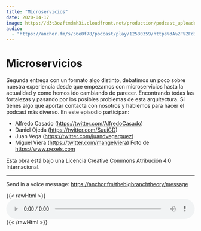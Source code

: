 ```yaml
---
title: "Microservicios"
date: 2020-04-17
image: https://d3t3ozftmdmh3i.cloudfront.net/production/podcast_uploaded_episode/810990/810990-1587196269698-9dae5ae10fe0d.jpg
audio:
  - "https://anchor.fm/s/56e0f78/podcast/play/12580359/https%3A%2F%2Fd3ctxlq1ktw2nl.cloudfront.net%2Fproduction%2F2020-3-18%2F65526009-44100-2-7a143947eccb3.mp3"
---
```


# Microservicios


Segunda entrega con un formato algo distinto, debatimos un poco sobre nuestra experiencia desde que empezamos con microservicios hasta la actualidad y como hemos ido cambiando de parecer. Encontrando todas las fortalezas y pasando por los posibles problemas de esta arquitectura.
Si tienes algo que aportar contacta con nosotros y hablemos para hacer el podcast más diverso.
En este episodio participan:
- Alfredo Casado (https://twitter.com/AlfredoCasado)
- Daniel Ojeda (https://twitter.com/SuuiGD)
- Juan Vega (https://twitter.com/juandvegarguez)
- Miguel Viera (https://twitter.com/mangelviera)
Foto de https://www.pexels.com

Esta obra está bajo una Licencia Creative Commons Atribución 4.0 Internacional.

--- 

Send in a voice message: https://anchor.fm/thebigbranchtheory/message

{{< rawHtml >}}
<audio style="width:100%" controls>
  <source src="https://anchor.fm/s/56e0f78/podcast/play/12580359/https%3A%2F%2Fd3ctxlq1ktw2nl.cloudfront.net%2Fproduction%2F2020-3-18%2F65526009-44100-2-7a143947eccb3.mp3" type="audio/mpeg">
</audio> 
{{< /rawHtml >}}




